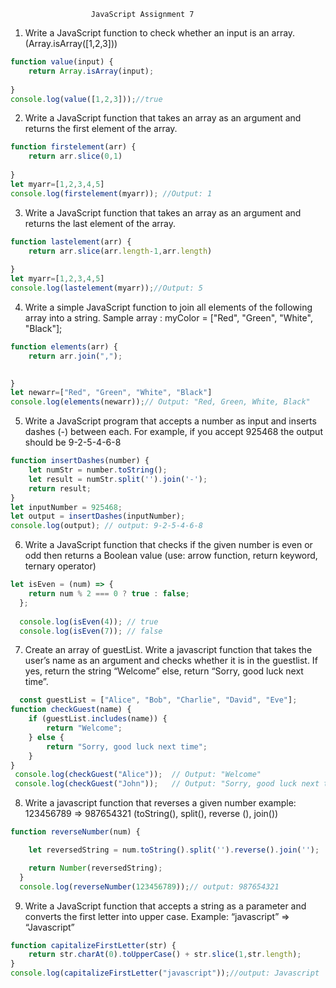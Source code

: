                       JavaScript Assignment 7

1. Write a JavaScript function to check whether an input is an array. (Array.isArray([1,2,3]))
```js
function value(input) {
    return Array.isArray(input);
    
}
console.log(value([1,2,3]));//true
```
2. Write a JavaScript function that takes an array as an argument and returns the first element of the array.
```js
function firstelement(arr) {
    return arr.slice(0,1)
    
}
let myarr=[1,2,3,4,5]
console.log(firstelement(myarr)); //Output: 1
```
3. Write a JavaScript function that takes an array as an argument and returns the last element of the array.
```js
function lastelement(arr) {
    return arr.slice(arr.length-1,arr.length)
    
}
let myarr=[1,2,3,4,5]
console.log(lastelement(myarr));//Output: 5
```
4. Write a simple JavaScript function to join all elements of the following array into a string. Sample array : myColor = ["Red", "Green", "White", "Black"];
```js
function elements(arr) {
    return arr.join(",");

    
}
let newarr=["Red", "Green", "White", "Black"]
console.log(elements(newarr));// Output: "Red, Green, White, Black"
```
5. Write a JavaScript program that accepts a number as input and inserts dashes (-) between each. For example, if you accept 925468 the output should be 9-2-5-4-6-8
```js
function insertDashes(number) {
    let numStr = number.toString();
    let result = numStr.split('').join('-');
    return result;
}
let inputNumber = 925468;
let output = insertDashes(inputNumber);
console.log(output); // output: 9-2-5-4-6-8
```
6. Write a JavaScript function that checks if the given number is even or odd then returns a Boolean value (use: arrow function, return keyword, ternary operator)
```js
let isEven = (num) => {
    return num % 2 === 0 ? true : false;
  };
  
  console.log(isEven(4)); // true 
  console.log(isEven(7)); // false
  ```
  7. Create an array of guestList. Write a javascript function that takes the user’s name as an argument and checks whether it is in the guestlist. If yes, return the string “Welcome” else, return “Sorry, good luck next time”.
  
```js
  const guestList = ["Alice", "Bob", "Charlie", "David", "Eve"];
function checkGuest(name) {
    if (guestList.includes(name)) {
        return "Welcome";
    } else {
        return "Sorry, good luck next time";
    }
}
 console.log(checkGuest("Alice"));  // Output: "Welcome"
 console.log(checkGuest("John"));   // Output: "Sorry, good luck next time"
 ```
 8. Write a javascript function that reverses a given number example: 123456789 => 987654321 (toString(), split(), reverse (), join())

```js
function reverseNumber(num) {

    let reversedString = num.toString().split('').reverse().join('');

    return Number(reversedString);
  }
  console.log(reverseNumber(123456789));// output: 987654321
  ```
9.  Write a JavaScript function that accepts a string as a parameter and converts the first letter into upper case. Example: “javascript” => “Javascript”
```js
function capitalizeFirstLetter(str) {
    return str.charAt(0).toUpperCase() + str.slice(1,str.length);
}
console.log(capitalizeFirstLetter("javascript"));//output: Javascript
```